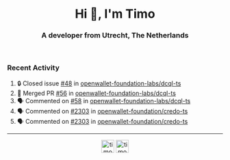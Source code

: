 <h1 align="center">Hi 👋, I'm Timo</h1>
<h3 align="center">A developer from Utrecht, The Netherlands</h3>
<br/>
<!-- https://github.com/rahuldkjain/github-profile-readme-generator --!>

<!--  <p align="left"><img src="https://github-readme-stats.vercel.app/api?username=timoglastra&show_icons=true&count_private=true&" alt="timoglastra" /></p> --!>

<!--
Github language stats
<p align="left"><img src="https://github-readme-stats.vercel.app/api/top-langs/?username=timoglastra&layout=compact" alt="timoglastra" /><p>
-->

<!-- Codestats language stats -->
<!-- <p align="left"><img src="https://codestats-readme.vercel.app/api/top-langs/?username=timoglastra&layout=compact&language_count=12" alt="timoglastra" /><p>    --!>
  
<h3>Recent Activity</h3>

<!--START_SECTION:activity-->
1. 🔒 Closed issue [#48](https://github.com/openwallet-foundation-labs/dcql-ts/issues/48) in [openwallet-foundation-labs/dcql-ts](https://github.com/openwallet-foundation-labs/dcql-ts)
2. 🎉 Merged PR [#56](https://github.com/openwallet-foundation-labs/dcql-ts/pull/56) in [openwallet-foundation-labs/dcql-ts](https://github.com/openwallet-foundation-labs/dcql-ts)
3. 🗣 Commented on [#58](https://github.com/openwallet-foundation-labs/dcql-ts/issues/58#issuecomment-2913143796) in [openwallet-foundation-labs/dcql-ts](https://github.com/openwallet-foundation-labs/dcql-ts)
4. 🗣 Commented on [#2303](https://github.com/openwallet-foundation/credo-ts/pull/2303#issuecomment-2912321166) in [openwallet-foundation/credo-ts](https://github.com/openwallet-foundation/credo-ts)
5. 🗣 Commented on [#2303](https://github.com/openwallet-foundation/credo-ts/pull/2303#issuecomment-2912309353) in [openwallet-foundation/credo-ts](https://github.com/openwallet-foundation/credo-ts)
<!--END_SECTION:activity-->

---

<p align="center">
<a href="https://twitter.com/timoglastra" target="blank"><img align="center" src="https://cdn.jsdelivr.net/npm/simple-icons@3.0.1/icons/twitter.svg" alt="timoglastra" height="30" width="30" /></a>
<a href="https://linkedin.com/in/timoglastra" target="blank"><img align="center" src="https://cdn.jsdelivr.net/npm/simple-icons@3.0.1/icons/linkedin.svg" alt="timoglastra" height="30" width="30" /></a>
</p>



